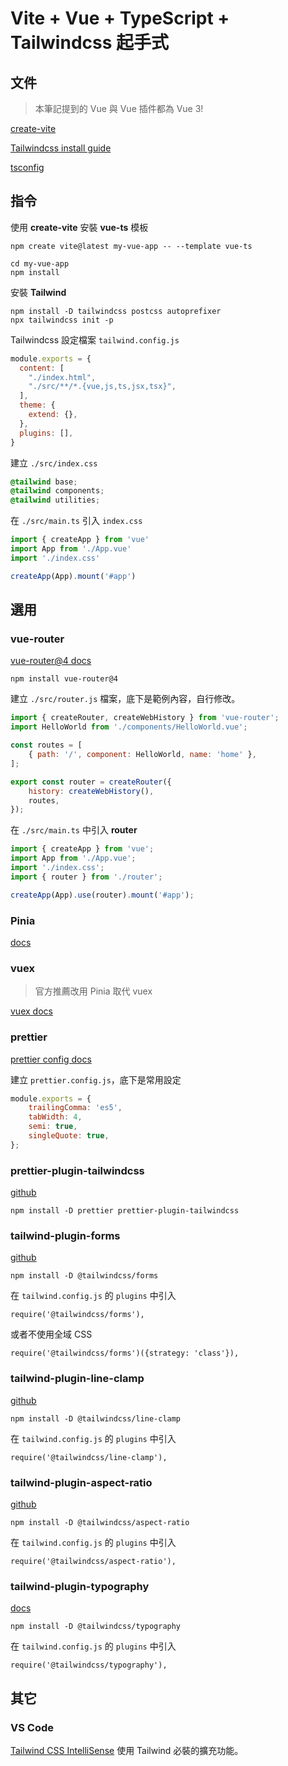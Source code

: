 # Vite + Vue + TypeScript + Tailwindcss 起手式
## 文件
> 本筆記提到的 Vue 與 Vue 插件都為 Vue 3!

[create-vite](https://github.com/vitejs/vite/tree/main/packages/create-vite#readme)

[Tailwindcss install guide](https://tailwindcss.com/docs/guides/vite)

[tsconfig](https://www.typescriptlang.org/tsconfig)

## 指令
使用 **create-vite** 安裝 **vue-ts** 模板
```
npm create vite@latest my-vue-app -- --template vue-ts
```
```
cd my-vue-app
npm install
```
安裝 **Tailwind**
```
npm install -D tailwindcss postcss autoprefixer
npx tailwindcss init -p
```
Tailwindcss 設定檔案 `tailwind.config.js`
```js
module.exports = {
  content: [
    "./index.html",
    "./src/**/*.{vue,js,ts,jsx,tsx}",
  ],
  theme: {
    extend: {},
  },
  plugins: [],
}
```
建立 `./src/index.css` 
```css
@tailwind base;
@tailwind components;
@tailwind utilities;
```
在 `./src/main.ts` 引入 `index.css`
```js
import { createApp } from 'vue'
import App from './App.vue'
import './index.css'

createApp(App).mount('#app')
```
## 選用
### vue-router
[vue-router@4 docs](https://router.vuejs.org/installation.html)
```
npm install vue-router@4
```
建立 `./src/router.js` 檔案，底下是範例內容，自行修改。
```js
import { createRouter, createWebHistory } from 'vue-router';
import HelloWorld from './components/HelloWorld.vue';

const routes = [
    { path: '/', component: HelloWorld, name: 'home' },
];

export const router = createRouter({
    history: createWebHistory(),
    routes,
});
```
在 `./src/main.ts` 中引入 **router**
```js
import { createApp } from 'vue';
import App from './App.vue';
import './index.css';
import { router } from './router';

createApp(App).use(router).mount('#app');
```
### Pinia
[docs](https://pinia.vuejs.org/getting-started.html)
### vuex
> 官方推薦改用 Pinia 取代 vuex

[vuex docs](https://vuex.vuejs.org/installation.html)
### prettier
[prettier config docs](https://prettier.io/docs/en/configuration.html)

建立 `prettier.config.js`，底下是常用設定
```js
module.exports = {
    trailingComma: 'es5',
    tabWidth: 4,
    semi: true,
    singleQuote: true,
};
```
### prettier-plugin-tailwindcss
[github](https://github.com/tailwindlabs/prettier-plugin-tailwindcss)
```
npm install -D prettier prettier-plugin-tailwindcss
```
### tailwind-plugin-forms
[github](https://github.com/tailwindlabs/tailwindcss-forms)
```
npm install -D @tailwindcss/forms
```
在 `tailwind.config.js` 的 `plugins` 中引入
```
require('@tailwindcss/forms'),
```
或者不使用全域 CSS
```
require('@tailwindcss/forms')({strategy: 'class'}),
```
### tailwind-plugin-line-clamp
[github](https://github.com/tailwindlabs/tailwindcss-line-clamp)
```
npm install -D @tailwindcss/line-clamp
```
在 `tailwind.config.js` 的 `plugins` 中引入
```
require('@tailwindcss/line-clamp'),
```
### tailwind-plugin-aspect-ratio
[github](https://github.com/tailwindlabs/tailwindcss-aspect-ratio)
```
npm install -D @tailwindcss/aspect-ratio
```
在 `tailwind.config.js` 的 `plugins` 中引入
```
require('@tailwindcss/aspect-ratio'),
```
### tailwind-plugin-typography
[docs](https://tailwindcss.com/docs/typography-plugin)
```
npm install -D @tailwindcss/typography
```
在 `tailwind.config.js` 的 `plugins` 中引入
```
require('@tailwindcss/typography'),
```

## 其它
### VS Code
[Tailwind CSS IntelliSense](https://marketplace.visualstudio.com/items?itemName=bradlc.vscode-tailwindcss) 使用 Tailwind 必裝的擴充功能。